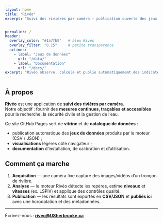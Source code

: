 ```yaml
---
layout: home
title: "Rivéo"
excerpt: "Suivi des rivières par caméra — publication ouverte des jeux de données"


permalink: /
header:
  overlay_color: "#1a7fb9"   # bleu Rivéo
  overlay_filter: "0.15"     # petite transparence
  actions:
    - label: "Jeux de données"
      url: "/data/"
    - label: "Documentation"
      url: "/docs/"
excerpt: "Rivéo observe, calcule et publie automatiquement des indicateurs hydrologiques à partir de caméras fixes — les résultats sont disponibles en CSV/JSON et visualisables en ligne."
---
```

## À propos

**Rivéo** est une application de **suivi des rivières par caméra**.  
Notre objectif : fournir des **mesures continues, traçables et accessibles** pour la recherche, la sécurité civile et la gestion de l’eau.

Ce site GitHub Pages sert de **vitrine** et de **catalogue de données** :  
- publication automatique des **jeux de données** produits par le moteur (CSV / JSON) ;
- **visualisations** légères côté navigateur ;
- **documentation** d’installation, de calibration et d’utilisation.

## Comment ça marche

1. **Acquisition** — une caméra fixe capture des images/vidéos d’un tronçon de rivière.  
2. **Analyse** — le moteur Rivéo détecte les repères, estime **niveaux** et **vitesses** (ex. LSPIV) et applique des contrôles qualité.  
3. **Publication** — les résultats sont exportés en **CSV/JSON** et **publiés ici** avec une horodatation et des métadonnées.

---

Écrivez-nous : **riveo@USherbrooke.ca** 